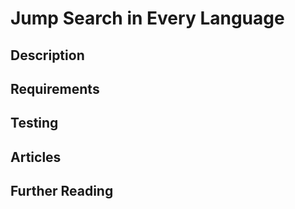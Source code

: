 # Jump Search in Every Language

## Description

## Requirements

## Testing

## Articles

## Further Reading